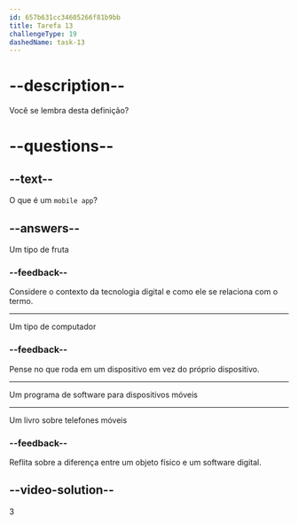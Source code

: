 ```yaml
---
id: 657b631cc34605266f81b9bb
title: Tarefa 13
challengeType: 19
dashedName: task-13
---
```


# --description--

Você se lembra desta definição?

# --questions--

## --text--

O que é um `mobile app`?

## --answers--

Um tipo de fruta

### --feedback--

Considere o contexto da tecnologia digital e como ele se relaciona com o termo.

---

Um tipo de computador

### --feedback--

Pense no que roda em um dispositivo em vez do próprio dispositivo.

---

Um programa de software para dispositivos móveis

---

Um livro sobre telefones móveis

### --feedback--

Reflita sobre a diferença entre um objeto físico e um software digital.

## --video-solution--

3
